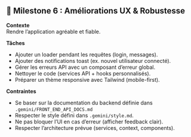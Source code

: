 ## 🎯 Milestone 6 : Améliorations UX & Robustesse
**Contexte**  
Rendre l’application agréable et fiable.


**Tâches**
- Ajouter un loader pendant les requêtes (login, messages).
- Ajouter des notifications toast (ex. nouvel utilisateur connecté).
- Gérer les erreurs API avec un composant d’erreur global.
- Nettoyer le code (services API + hooks personnalisés).
- Préparer un thème responsive avec Tailwind (mobile-first).

**Contraintes**
- Se baser sur la documentation du backend définie dans `.gemini/FRONT_END_API_DOCS.md`
- Respecter le style défini dans `.gemini/style.md`.
- Ne pas bloquer l’UI en cas d’erreur (afficher feedback clair).
- Respecter l’architecture prévue (services, context, components).